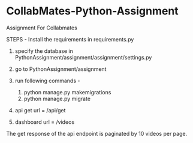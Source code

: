 # CollabMates-Python-Assignment
Assignment For Collabmates

STEPS -
Install the requirements in requirements.py
1. specify the database in PythonAssignment/assignment/assignment/settings.py
2. go to PythonAssignment/assignment
3. run following commands -
    1. python manage.py makemigrations
    2. python manage.py migrate

4. api get url = /api/get

5. dashboard url = /videos

The get response of the api endpoint is paginated by 10 videos per page.
